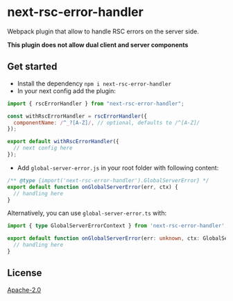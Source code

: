# next-rsc-error-handler

Webpack plugin that allow to handle RSC errors on the server side.

**This plugin does not allow dual client and server components**

## Get started

- Install the dependency `npm i next-rsc-error-handler`
- In your next config add the plugin:

```javascript
import { rscErrorHandler } from "next-rsc-error-handler";

const withRscErrorHandler = rscErrorHandler({
  componentName: /^_?[A-Z]/, // optional, defaults to /^[A-Z]/
});

export default withRscErrorHandler({
  // next config here
});
```

- Add `global-server-error.js` in your root folder with following content:

```javascript
/** @type {import('next-rsc-error-handler').GlobalServerError} */
export default function onGlobalServerError(err, ctx) {
  // handling here
}
```

Alternatively, you can use `global-server-error.ts` with:

```typescript
import { type GlobalServerErrorContext } from 'next-rsc-error-handler';

export default function onGlobalServerError(err: unknown, ctx: GlobalServerErrorContext) {
  // handling here
}
```

## License

[Apache-2.0](https://choosealicense.com/licenses/apache-2.0/)
